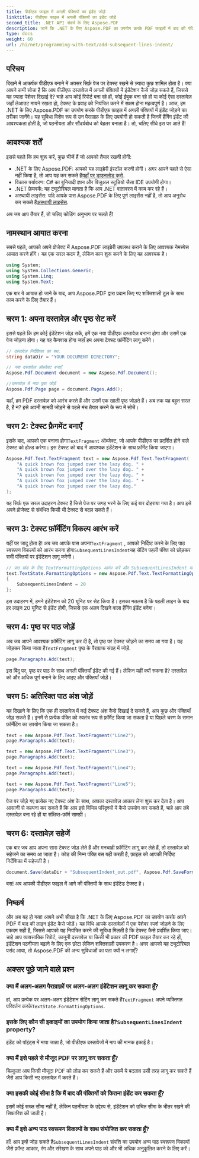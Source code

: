 ```yaml
---
title: पीडीएफ फाइल में अगली पंक्तियों का इंडेंट जोड़ें
linktitle: पीडीएफ फाइल में अगली पंक्तियों का इंडेंट जोड़ें
second_title: .NET API संदर्भ के लिए Aspose.PDF
description: जानें कि .NET के लिए Aspose.PDF का उपयोग करके PDF फ़ाइलों में बाद की पंक्तियों को कैसे जोड़ा जाए। पेशेवर टेक्स्ट फ़ॉर्मेटिंग के लिए इस विस्तृत चरण-दर-चरण मार्गदर्शिका का पालन करें।
type: docs
weight: 60
url: /hi/net/programming-with-text/add-subsequent-lines-indent/
---
```

## परिचय

दिखने में आकर्षक पीडीएफ बनाने में अक्सर सिर्फ़ पेज पर टेक्स्ट रखने से ज़्यादा कुछ शामिल होता है। क्या आपने कभी सोचा है कि आप पीडीएफ दस्तावेज़ में अगली पंक्तियों में इंडेंटेशन कैसे जोड़ सकते हैं, जिससे यह ज़्यादा पेशेवर दिखाई दे? चाहे आप कोई रिपोर्ट बना रहे हों, कोई ईबुक बना रहे हों या कोई ऐसा दस्तावेज़ जहाँ लेआउट मायने रखता हो, टेक्स्ट के प्रवाह को नियंत्रित करने में सक्षम होना महत्वपूर्ण है। आज, हम .NET के लिए Aspose.PDF का उपयोग करके पीडीएफ फ़ाइल में अगली पंक्तियों में इंडेंट जोड़ने का तरीका जानेंगे। यह सुविधा विशेष रूप से उन पैराग्राफ़ के लिए उपयोगी हो सकती है जिनमें हैंगिंग इंडेंट की आवश्यकता होती है, जो पठनीयता और सौंदर्यबोध को बेहतर बनाता है। तो, चलिए सीधे इस पर आते हैं!

## आवश्यक शर्तें

इससे पहले कि हम शुरू करें, कुछ चीजें हैं जो आपको तैयार रखनी होंगी:

-  .NET के लिए Aspose.PDF: आपको यह लाइब्रेरी इंस्टॉल करनी होगी। अगर आपने पहले से ऐसा नहीं किया है, तो आप यह कर सकते हैं[यहाँ पर डाउनलोड करो](https://releases.aspose.com/pdf/net/).
- विकास पर्यावरण: C# का बुनियादी ज्ञान और विजुअल स्टूडियो जैसा IDE उपयोगी होगा।
- .NET फ्रेमवर्क: यह ट्यूटोरियल मानता है कि आप .NET वातावरण में काम कर रहे हैं।
-  अस्थायी लाइसेंस: यदि आपके पास Aspose.PDF के लिए पूर्ण लाइसेंस नहीं है, तो आप अनुरोध कर सकते हैं[अस्थायी लाइसेंस](https://purchase.aspose.com/temporary-license/).

अब जब आप तैयार हैं, तो चलिए कोडिंग अनुभाग पर चलते हैं!

## नामस्थान आयात करना

सबसे पहले, आपको अपने प्रोजेक्ट में Aspose.PDF लाइब्रेरी उपलब्ध कराने के लिए आवश्यक नेमस्पेस आयात करने होंगे। यह एक सरल कदम है, लेकिन काम शुरू करने के लिए यह आवश्यक है।

```csharp
using System;
using System.Collections.Generic;
using System.Linq;
using System.Text;
```

एक बार ये आयात हो जाने के बाद, आप Aspose.PDF द्वारा प्रदान किए गए शक्तिशाली टूल के साथ काम करने के लिए तैयार हैं।

## चरण 1: अपना दस्तावेज़ और पृष्ठ सेट करें

इससे पहले कि हम कोई इंडेंटेशन जोड़ सकें, हमें एक नया पीडीएफ दस्तावेज़ बनाना होगा और उसमें एक पेज जोड़ना होगा। यह वह कैनवास होगा जहाँ हम अपना टेक्स्ट फ़ॉर्मेटिंग लागू करेंगे।

```csharp
// दस्तावेज़ निर्देशिका का पथ.
string dataDir = "YOUR DOCUMENT DIRECTORY";

// नया दस्तावेज़ ऑब्जेक्ट बनाएँ
Aspose.Pdf.Document document = new Aspose.Pdf.Document();

//दस्तावेज़ में नया पृष्ठ जोड़ें
Aspose.Pdf.Page page = document.Pages.Add();
```

यहाँ, हम PDF दस्तावेज़ को आरंभ करते हैं और उसमें एक खाली पृष्ठ जोड़ते हैं। अब तक यह बहुत सरल है, है न? इसे अपनी सामग्री जोड़ने से पहले मंच तैयार करने के रूप में सोचें।

## चरण 2: टेक्स्ट फ़्रैगमेंट बनाएँ

 इसके बाद, आपको एक बनाना होगा`TextFragment` ऑब्जेक्ट, जो आपके पीडीएफ पर प्रदर्शित होने वाले टेक्स्ट को होल्ड करेगा। इस टेक्स्ट को बाद में आवश्यक इंडेंटेशन के साथ फ़ॉर्मेट किया जाएगा।

```csharp
Aspose.Pdf.Text.TextFragment text = new Aspose.Pdf.Text.TextFragment(
    "A quick brown fox jumped over the lazy dog. " +
    "A quick brown fox jumped over the lazy dog. " +
    "A quick brown fox jumped over the lazy dog. " +
    "A quick brown fox jumped over the lazy dog. " +
    "A quick brown fox jumped over the lazy dog."
);
```

यह सिर्फ़ एक सरल उदाहरण टेक्स्ट है जिसे पेज पर जगह भरने के लिए कई बार दोहराया गया है। आप इसे अपने प्रोजेक्ट से संबंधित किसी भी टेक्स्ट से बदल सकते हैं।

## चरण 3: टेक्स्ट फ़ॉर्मेटिंग विकल्प आरंभ करें

 यहीं पर जादू होता है! अब जब आपके पास अपना`TextFragment` , आपको निर्दिष्ट करने के लिए पाठ स्वरूपण विकल्पों को आरंभ करना होगा`SubsequentLinesIndent`यह सेटिंग पहली पंक्ति को छोड़कर सभी पंक्तियों पर इंडेंटेशन लागू करेगी।

```csharp
// पाठ खंड के लिए TextFormattingOptions आरंभ करें और SubsequentLinesIndent मान निर्दिष्ट करें
text.TextState.FormattingOptions = new Aspose.Pdf.Text.TextFormattingOptions()
{
    SubsequentLinesIndent = 20
};
```

इस उदाहरण में, हमने इंडेंटेशन को 20 यूनिट पर सेट किया है। इसका मतलब है कि पहली लाइन के बाद हर लाइन 20 यूनिट से इंडेंट होगी, जिससे एक अलग दिखने वाला हैंगिंग इंडेंट बनेगा।

## चरण 4: पृष्ठ पर पाठ जोड़ें

 अब जब आपने आवश्यक फ़ॉर्मेटिंग लागू कर दी है, तो पृष्ठ पर टेक्स्ट जोड़ने का समय आ गया है। यह जोड़कर किया जाता है`TextFragment` पृष्ठ के पैराग्राफ संग्रह में जोड़ें.

```csharp
page.Paragraphs.Add(text);
```

इस बिंदु पर, पृष्ठ पर पाठ के साथ अगली पंक्तियाँ इंडेंट की गई हैं। लेकिन यहीं क्यों रुकना है? दस्तावेज़ को और अधिक पूर्ण बनाने के लिए आइए और पंक्तियाँ जोड़ें।

## चरण 5: अतिरिक्त पाठ अंश जोड़ें

यह दिखाने के लिए कि एक ही दस्तावेज़ में कई टेक्स्ट अंश कैसे दिखाई दे सकते हैं, आप कुछ और पंक्तियाँ जोड़ सकते हैं। इनमें से प्रत्येक पंक्ति को स्वतंत्र रूप से फ़ॉर्मेट किया जा सकता है या पिछले चरण के समान फ़ॉर्मेटिंग का उपयोग किया जा सकता है।

```csharp
text = new Aspose.Pdf.Text.TextFragment("Line2");
page.Paragraphs.Add(text);

text = new Aspose.Pdf.Text.TextFragment("Line3");
page.Paragraphs.Add(text);

text = new Aspose.Pdf.Text.TextFragment("Line4");
page.Paragraphs.Add(text);

text = new Aspose.Pdf.Text.TextFragment("Line5");
page.Paragraphs.Add(text);
```

पेज पर जोड़े गए प्रत्येक नए टेक्स्ट अंश के साथ, आपका दस्तावेज़ आकार लेना शुरू कर देता है। आप आसानी से कल्पना कर सकते हैं कि आप इसे विभिन्न परिदृश्यों में कैसे उपयोग कर सकते हैं, चाहे आप लंबे दस्तावेज़ बना रहे हों या संक्षिप्त-फ़ॉर्म सामग्री।

## चरण 6: दस्तावेज़ सहेजें

एक बार जब आप अपना सारा टेक्स्ट जोड़ लेते हैं और मनचाही फ़ॉर्मेटिंग लागू कर लेते हैं, तो दस्तावेज़ को सहेजने का समय आ जाता है। कोड की निम्न पंक्ति बस यही करती है, फ़ाइल को आपकी निर्दिष्ट निर्देशिका में सहेजती है।

```csharp
document.Save(dataDir + "SubsequentIndent_out.pdf", Aspose.Pdf.SaveFormat.Pdf);
```

बस! अब आपकी पीडीएफ फाइल में आगे की पंक्तियों के साथ इंडेंटेड टेक्स्ट है।

## निष्कर्ष

और अब यह हो गया! आपने अभी सीखा है कि .NET के लिए Aspose.PDF का उपयोग करके अपने PDF में बाद की लाइन इंडेंट कैसे जोड़ें। यह विधि आपके दस्तावेज़ों में एक पेशेवर स्पर्श जोड़ने के लिए एकदम सही है, जिससे आपको यह नियंत्रित करने की सुविधा मिलती है कि टेक्स्ट कैसे प्रदर्शित किया जाए। चाहे आप व्यावसायिक रिपोर्ट, कानूनी दस्तावेज़ या किसी भी प्रकार की PDF फ़ाइल तैयार कर रहे हों, इंडेंटेशन पठनीयता बढ़ाने के लिए एक छोटा लेकिन शक्तिशाली उपकरण है। अगर आपको यह ट्यूटोरियल पसंद आया, तो Aspose.PDF की अन्य सुविधाओं का पता क्यों न लगाएँ?

## अक्सर पूछे जाने वाले प्रश्न

### क्या मैं अलग-अलग पैराग्राफ़ों पर अलग-अलग इंडेंटेशन लागू कर सकता हूँ?  
 हां, आप प्रत्येक पर अलग-अलग इंडेंटेशन सेटिंग लागू कर सकते हैं`TextFragment` अपने व्यक्तिगत परिवर्तन करके`TextState.FormattingOptions`.

###  इसके लिए कौन सी इकाइयों का उपयोग किया जाता है?`SubsequentLinesIndent` property?  
इंडेंट को पॉइंट्स में मापा जाता है, जो पीडीएफ दस्तावेजों में माप की मानक इकाई है।

### क्या मैं इसे पहले से मौजूद PDF पर लागू कर सकता हूँ?  
बिल्कुल! आप किसी मौजूदा PDF को लोड कर सकते हैं और उसमें ये बदलाव उसी तरह लागू कर सकते हैं जैसे आप किसी नए दस्तावेज़ में करते हैं।

### क्या इसकी कोई सीमा है कि मैं बाद की पंक्तियों को कितना इंडेंट कर सकता हूँ?  
इसमें कोई सख्त सीमा नहीं है, लेकिन पठनीयता के उद्देश्य से, इंडेंटेशन को उचित सीमा के भीतर रखने की सिफारिश की जाती है।

### क्या मैं इसे अन्य पाठ स्वरूपण विकल्पों के साथ संयोजित कर सकता हूँ?  
 हाँ! आप इन्हें जोड़ सकते हैं`SubsequentLinesIndent` संपत्ति का उपयोग अन्य पाठ स्वरूपण विकल्पों जैसे फ़ॉन्ट आकार, रंग और संरेखण के साथ अपने पाठ को और भी अधिक अनुकूलित करने के लिए करें।
